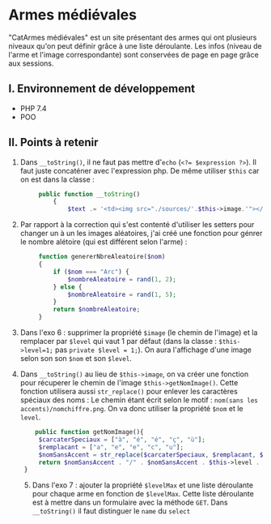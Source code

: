 # Armes médiévales

"CatArmes médiévales" est un site présentant des armes qui ont plusieurs niveaux qu'on peut définir grâce à une liste déroulante. Les infos (niveau de l'arme et l'image correspondante) sont conservées de page en page grâce aux sessions.

## I. Environnement de développement

* PHP 7.4
* POO

## II. Points à retenir
 
1. Dans `__toString()`, il ne faut pas mettre d'`echo` (`<?= $expression ?>`). Il faut juste concaténer avec l'expression php. De même utiliser `$this` car on est dans la classe :

   ```php
        public function __toString()
            {
                $text .= '<td><img src="./sources/'.$this->image.'"></td>';
   ```  
2. Par rapport à la correction qui s'est contenté d'utiliser les setters pour changer un à un les images aléatoires, j'ai créé une fonction pour génrer le nombre alétoire (qui est différent selon l'arme) :

   ```php
        function genererNbreAleatoire($nom)
        {
            if ($nom === "Arc") {
                $nombreAleatoire = rand(1, 2);
            } else {
                $nombreAleatoire = rand(1, 5);
            }
            return $nombreAleatoire;
        }
   ```
3. Dans l'exo 6 : supprimer la propriété `$image` (le chemin de l'image) et la remplacer par `$level` qui vaut 1 par défaut (dans la classe : `$this->level=1;` pas `private $level = 1;`). On aura l'affichage d'une image selon son son `$nom` et son `$level`.
4. Dans `__toString()` au lieu de `$this->image`, on va créer une fonction pour récuperer le chemin de l'image `$this->getNomImage()`. Cette fonction utilisera aussi `str_replace()` pour enlever les caractères spéciaux des noms : Le chemin étant écrit selon le motif : `nom(sans les accents)/nomchiffre.png`. On va donc utiliser la propriété `$nom` et le `level`.
   
   ```php
       public function getNomImage(){
        $carcaterSpeciaux = ["à", "é", "é", "ç", "ù"];
        $remplacant = ["a", "e", "e", "c", "u"];
        $nomSansAccent = str_replace($carcaterSpeciaux, $remplacant, $this->nom);
        return $nomSansAccent . "/" . $nomSansAccent . $this->level . ".png"; 
    }
   ```
   5. Dans l'exo 7 : ajouter la propriété `$levelMax` et une liste déroulante pour chaque arme en fonction de `$levelMax`. Cette liste déroulante est à mettre dans un formulaire avec la méthode `GET`. Dans `__toString()` il faut distinguer le `name` du `select` 